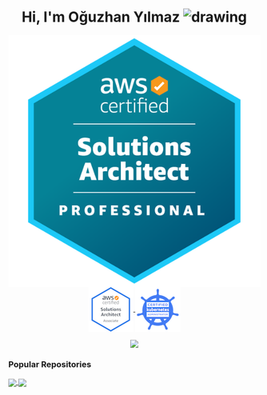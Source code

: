 <p align="center"> <h1 align="center"> Hi, I'm Oğuzhan Yılmaz <img src="https://c.tenor.com/Wx9IEmZZXSoAAAAi/hi.gif" alt="drawing" width="25"/></h1> 
</p>

<p align="center">
  <a href="https://www.credly.com/badges/ae93db73-2f4d-4ae5-aed1-8a2ef2d3b70d/public_url" target="_blank">
    <img align="center" src="https://raw.githubusercontent.com/oguzhan-yilmaz/oguzhan-yilmaz/main/assets/aws-certified-solutions-architect-professional.png" alt="" />
  </a>
  <a href="https://www.credly.com/badges/a5c29fad-eb1b-4923-9a9a-d242b4cd2029/public_url" target="_blank">
    <img align="center" src="https://raw.githubusercontent.com/oguzhan-yilmaz/oguzhan-yilmaz/main/assets/aws-certified-solutions-architect-associate.png" alt="" />
  </a>

  <a href="https://www.credly.com/badges/1a3e7add-0b51-48b1-a4b3-6cb3abf6efd8/public_url" target="_blank">
    <img align="center" src="https://raw.githubusercontent.com/oguzhan-yilmaz/oguzhan-yilmaz/main/assets/cka-certified-kubernetes-administrator.png" alt="" />
  </a>

</p>
<p align="center">
<a href="https://www.linkedin.com/in/o%C4%9Fuzhan-y%C4%B1lmaz-2596a8140/" target="_blank">
    <img align="center" src="https://img.shields.io/badge/LinkedIn-0077B5?style=for-the-badge&logo=linkedin&logoColor=white"  />
</a>


### Popular Repositories

<a href="https://github.com/oguzhan-yilmaz/aws-lambda-scheduler">
  <img align="center" src="https://github-readme-stats.vercel.app/api/pin/?username=oguzhan-yilmaz&repo=aws-lambda-scheduler&theme=buefy" />
</a>
<a href="https://github.com/oguzhan-yilmaz/pyCrossfade">
  <img align="center" src="https://github-readme-stats.vercel.app/api/pin/?username=oguzhan-yilmaz&repo=pyCrossfade&theme=buefy" />
</a>
